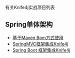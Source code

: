 有关Knife4j实战项目列表

## Spring单体架构

- [基于Maven Bom方式使用](mavenbom.md)
- [SpringMVC框架集成Knife4j](springmvc)
- [Spring Boot 框架集成Knife4j](springboot)

